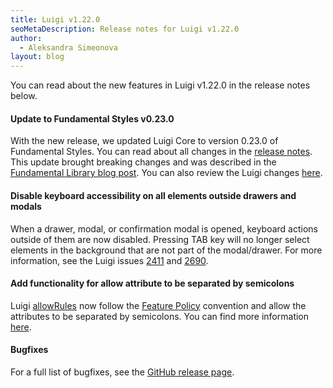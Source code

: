 ```yaml
---
title: Luigi v1.22.0
seoMetaDescription: Release notes for Luigi v1.22.0
author:
  - Aleksandra Simeonova
layout: blog
---
```


You can read about the new features in Luigi v1.22.0 in the release notes below.

<!-- Excerpt -->


#### Update to Fundamental Styles v0.23.0

With the new release, we updated Luigi Core to version 0.23.0 of Fundamental Styles. You can read about all changes in the [release notes](https://github.com/SAP/fundamental-styles/releases/tag/v0.23.0). This update brought breaking changes and was described in the [Fundamental Library blog post](https://blogs.sap.com/2022/04/14/fundamental-library-styles-update/). You can also review the Luigi changes [here](https://github.com/SAP/luigi/pull/2698). 

#### Disable keyboard accessibility on all elements outside drawers and modals

When a drawer, modal, or confirmation modal is opened, keyboard actions outside of them are now disabled. Pressing TAB key will no longer select elements in the background that are not part of the modal/drawer. For more information, see the Luigi issues [2411](https://github.com/SAP/luigi/issues/2411) and [2690](https://github.com/SAP/luigi/issues/2690).

#### Add functionality for allow attribute to be separated by semicolons

Luigi [allowRules](https://docs.luigi-project.io/docs/general-settings/?section=allowrules) now follow the [Feature Policy](https://developer.mozilla.org/en-US/docs/Web/HTTP/Feature_Policy) convention and allow the attributes to be separated by semicolons. You can find more information [here](https://github.com/SAP/luigi/pull/2642). 

#### Bugfixes

For a full list of bugfixes, see the [GitHub release page](https://github.com/SAP/luigi/releases/tag/v1.22.0).
